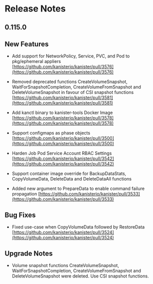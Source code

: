 # Release Notes

## 0.115.0

## New Features

<!-- releasenotes/notes/pre-release-0.115.0-5b3cbfef0ca0f77f.yaml @ b'e69dfba5fc7a0ebab8ca7e6eecf4dd1384d770cf' -->
* Add support for NetworkPolicy, Service, PVC, and Pod to pkg/ephemeral appliers [https://github.com/kanisterio/kanister/pull/3576](https://github.com/kanisterio/kanister/pull/3576)

<!-- releasenotes/notes/pre-release-0.115.0-5b3cbfef0ca0f77f.yaml @ b'e69dfba5fc7a0ebab8ca7e6eecf4dd1384d770cf' -->
* Removed deprecated functions CreateVolumeSnapshot, WaitForSnapshotCompletion, CreateVolumeFromSnapshot and DeleteVolumeSnapshot in favour of CSI snapshot functions [https://github.com/kanisterio/kanister/pull/3581](https://github.com/kanisterio/kanister/pull/3581)

<!-- releasenotes/notes/pre-release-0.115.0-5b3cbfef0ca0f77f.yaml @ b'e69dfba5fc7a0ebab8ca7e6eecf4dd1384d770cf' -->
* Add kanctl binary to kanister-tools Docker Image [https://github.com/kanisterio/kanister/pull/3578](https://github.com/kanisterio/kanister/pull/3578)

<!-- releasenotes/notes/pre-release-0.115.0-5b3cbfef0ca0f77f.yaml @ b'e69dfba5fc7a0ebab8ca7e6eecf4dd1384d770cf' -->
* Support configmaps as phase objects [https://github.com/kanisterio/kanister/pull/3500](https://github.com/kanisterio/kanister/pull/3500)

<!-- releasenotes/notes/pre-release-0.115.0-5b3cbfef0ca0f77f.yaml @ b'e69dfba5fc7a0ebab8ca7e6eecf4dd1384d770cf' -->
* Harden Job Pod Service Account RBAC Settings [https://github.com/kanisterio/kanister/pull/3542](https://github.com/kanisterio/kanister/pull/3542)

<!-- releasenotes/notes/pre-release-0.115.0-5b3cbfef0ca0f77f.yaml @ b'e69dfba5fc7a0ebab8ca7e6eecf4dd1384d770cf' -->
* Support container image override for BackupDataStats, CopyVolumeData, DeleteData and DeleteDataAll functions

<!-- releasenotes/notes/prepare_data_fail-2740d1b81db18a85.yaml @ b'aa78d08bfb30c16136da1d94352fbf3bd0ee3de0' -->
* Added new argument to PrepareData to enable command failure propagation [https://github.com/kanisterio/kanister/pull/3533](https://github.com/kanisterio/kanister/pull/3533)

## Bug Fixes

<!-- releasenotes/notes/pre-release-0.115.0-5b3cbfef0ca0f77f.yaml @ b'e69dfba5fc7a0ebab8ca7e6eecf4dd1384d770cf' -->
* Fixed use-case when CopyVolumeData followed by RestoreData [https://github.com/kanisterio/kanister/pull/3524](https://github.com/kanisterio/kanister/pull/3524)

## Upgrade Notes

<!-- releasenotes/notes/pre-release-0.115.0-5b3cbfef0ca0f77f.yaml @ b'e69dfba5fc7a0ebab8ca7e6eecf4dd1384d770cf' -->
* Volume snapshot functions CreateVolumeSnapshot, WaitForSnapshotCompletion, CreateVolumeFromSnapshot and DeleteVolumeSnapshot were deleted. Use CSI snapshot functions.

